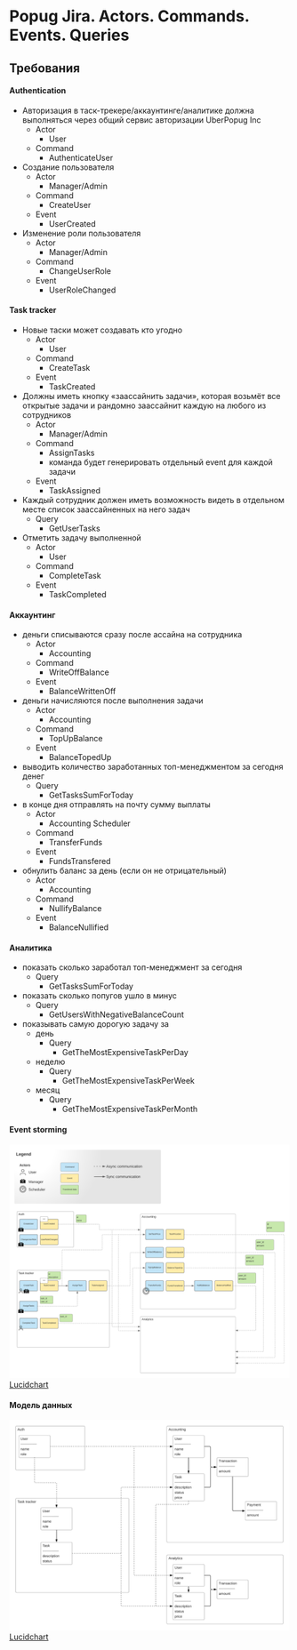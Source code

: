 # Popug Jira. Actors. Commands. Events. Queries

## Требования
#### Authentication
* Авторизация в таск-трекере/аккаунтинге/аналитике должна выполняться через общий сервис авторизации UberPopug Inc
    * Actor
        * User
    * Command
        * AuthenticateUser
* Создание пользователя
    * Actor
        * Manager/Admin
    * Command
        * CreateUser
    * Event
        * UserCreated
* Изменение роли пользователя
    * Actor
        * Manager/Admin
    * Command
        * ChangeUserRole
    * Event
        * UserRoleChanged

#### Task tracker
* Новые таски может создавать кто угодно
    * Actor
        * User
    * Command
        * CreateTask
    * Event
        * TaskCreated
* Должны иметь кнопку «заассайнить задачи», которая возьмёт все открытые задачи и рандомно заассайнит каждую на любого из сотрудников
    * Actor
        * Manager/Admin
    * Command
        * AssignTasks
        * команда будет генерировать отдельный event для каждой задачи
    * Event
        * TaskAssigned
* Каждый сотрудник должен иметь возможность видеть в отдельном месте список заассайненных на него задач
    * Query
        * GetUserTasks
* Отметить задачу выполненной
    * Actor
        * User
    * Command
        * CompleteTask
    * Event
        * TaskCompleted

#### Аккаунтинг
* деньги списываются сразу после ассайна на сотрудника
    * Actor
        * Accounting
    * Command
        * WriteOffBalance
    * Event
        * BalanceWrittenOff
* деньги начисляются после выполнения задачи
    * Actor
        * Accounting
    * Command
        * TopUpBalance
    * Event
        * BalanceTopedUp
* выводить количество заработанных топ-менеджментом за сегодня денег
    * Query
        * GetTasksSumForToday
* в конце дня отправлять на почту сумму выплаты
    * Actor
        * Accounting Scheduler
    * Command
        * TransferFunds
    * Event
        * FundsTransfered
* обнулить баланс за день (если он не отрицательный)
    * Actor
        * Accounting
    * Command
        * NullifyBalance
    * Event
        * BalanceNullified

#### Аналитика
* показать сколько заработал топ-менеджмент за сегодня
    * Query
        * GetTasksSumForToday
* показать сколько попугов ушло в минус
    * Query
        * GetUsersWithNegativeBalanceCount
*  показывать самую дорогую задачу за
    * день
        * Query
            * GetTheMostExpensiveTaskPerDay
    * неделю
        * Query
            * GetTheMostExpensiveTaskPerWeek
    * месяц
        * Query
            * GetTheMostExpensiveTaskPerMonth


#### Event storming
![Event storming](assets/Popug%20Jira.%20@somenugget.png)
[Lucidchart](https://lucid.app/lucidchart/aa2ccdb3-8328-47ae-bd24-3b83cf35efdf/edit?invitationId=inv_3d8208ff-3fc2-4c9d-947c-270da3247e8c)


#### Модель данных
![Модель данных](assets/Popug%20Jira.%20@somenugget%20-%20Data.png)
[Lucidchart](https://lucid.app/lucidchart/aa2ccdb3-8328-47ae-bd24-3b83cf35efdf/edit?viewport_loc=-1318%2C-331%2C4214%2C2113%2CdGKokMdYCRs-&invitationId=inv_3d8208ff-3fc2-4c9d-947c-270da3247e8c)
